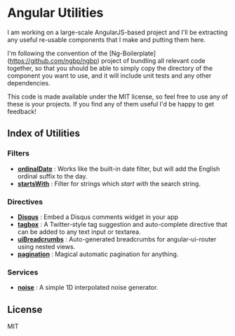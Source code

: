 # Angular Utilities

I am working on a large-scale AngularJS-based project and I'll be extracting
any useful re-usable components that I make and putting them here.

I'm following the convention of the [Ng-Boilerplate] (https://github.com/ngbp/ngbp) project of bundling
all relevant code together, so that you should be able to simply copy the
directory of the component you want to use, and it will include unit tests
and any other dependencies.

This code is made available under the MIT license, so feel free to use any of these is your projects. If you find any of them useful I'd be happy to get feedback!

## Index of Utilities

### Filters


- [**ordinalDate**](https://github.com/michaelbromley/angularUtils/tree/master/src/filters/ordinalDate) : Works like the built-in date filter, but will add the English ordinal suffix to the day.
- [**startsWith**](https://github.com/michaelbromley/angularUtils/tree/master/src/filters/startsWith) : Filter for strings which *start with* the search string.

### Directives

- [**Disqus**](https://github.com/michaelbromley/angularUtils/tree/master/src/directives/disqus) : Embed a Disqus comments widget in your app
- [**tagbox**](https://github.com/michaelbromley/angularUtils/tree/master/src/directives/tagbox) : A Twitter-style tag suggestion and auto-complete directive that can be added to any text input or textarea.
- [**uiBreadcrumbs**](https://github.com/michaelbromley/angularUtils/tree/master/src/directives/uiBreadcrumbs) : Auto-generated breadcrumbs for angular-ui-router using nested views.
- [**pagination**](https://github.com/michaelbromley/angularUtils/tree/master/src/directives/pagination) : Magical automatic pagination for anything.

### Services

- [**noise**](https://github.com/michaelbromley/angularUtils/tree/master/src/services/noise) : A simple 1D interpolated noise generator.


## License

MIT